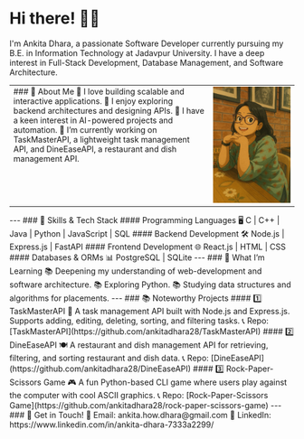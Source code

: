 # Hi there! 👋🏼  
I'm Ankita Dhara, a passionate Software Developer currently pursuing my B.E. in Information Technology at Jadavpur University. I have a deep interest in Full-Stack Development, Database Management, and Software Architecture.  
<table>
  <tr>
    <td valign="top" width="70%">
### 🚀 About Me  
🔹 I love building scalable and interactive applications.  
🔹 I enjoy exploring backend architectures and designing APIs.  
🔹 I have a keen interest in AI-powered projects and automation.  
🔹 I’m currently working on TaskMasterAPI, a lightweight task management API, 
   and  DineEaseAPI, a restaurant and dish management API.  
</td>
    <td valign="top" width="30%">
      <img src="https://github.com/ankitadhara28/ankitadhara28/blob/main/giblime.jpg?raw=true" alt="Ghibli Vibes" width="250" />
    </td>
  </tr>
</table>
---
### 🎯 Skills & Tech Stack  
#### Programming Languages  
🖥️ C | C++ | Java | Python | JavaScript | SQL  
#### Backend Development  
🛠️ Node.js | Express.js | FastAPI  
#### Frontend Development  
🌐 React.js | HTML | CSS  
#### Databases & ORMs  
📊 PostgreSQL | SQLite 
---
### 🌱 What I’m Learning  
📚 Deepening my understanding of web-development and software architecture.  
📚 Exploring Python.  
📚 Studying data structures and algorithms for placements.  
---
### 📚 Noteworthy Projects  
#### 1️⃣ TaskMasterAPI 🚀  
A task management API built with Node.js and Express.js. Supports adding, editing, deleting, sorting, and filtering tasks.  
📞 Repo: [TaskMasterAPI](https://github.com/ankitadhara28/TaskMasterAPI)  
#### 2️⃣ DineEaseAPI 🍽️  
A restaurant and dish management API for retrieving, filtering, and sorting restaurant and dish data.  
📞 Repo: [DineEaseAPI](https://github.com/ankitadhara28/DineEaseAPI)  
#### 3️⃣ Rock-Paper-Scissors Game 🎮  
A fun Python-based CLI game where users play against the computer with cool ASCII graphics.  
📞 Repo: [Rock-Paper-Scissors Game](https://github.com/ankitadhara28/rock-paper-scissors-game)  
---
### 💌 Get in Touch!  
📧 Email: ankita.how.dhara@gmail.com
🌟 LinkedIn: https://www.linkedin.com/in/ankita-dhara-7333a2299/
